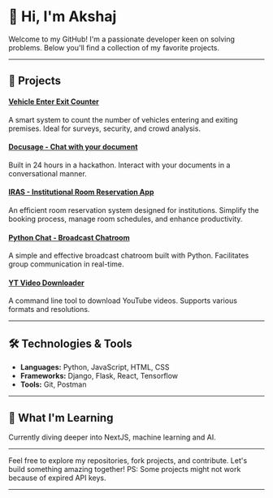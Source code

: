 # 👋 Hi, I'm Akshaj 

Welcome to my GitHub! I'm a passionate developer keen on solving problems. Below you'll find a collection of my favorite projects.

---

## 🚀 Projects

#### [Vehicle Enter Exit Counter](https://github.com/AkshajP/CG-Vehicle-enter-and-exit-counter)
A smart system to count the number of vehicles entering and exiting premises. Ideal for surveys, security, and crowd analysis.

#### [Docusage - Chat with your document](https://github.com/AkshajP/ventura)
Built in 24 hours in a hackathon. Interact with your documents in a conversational manner.

#### [IRAS - Institutional Room Reservation App](https://github.com/AkshajP/iras)
An efficient room reservation system designed for institutions. Simplify the booking process, manage room schedules, and enhance productivity.

#### [Python Chat - Broadcast Chatroom](https://github.com/AkshajP/PythonChat)
A simple and effective broadcast chatroom built with Python. Facilitates group communication in real-time.

#### [YT Video Downloader](https://github.com/AkshajP/ProjectYTDownloader)
A command line tool to download YouTube videos. Supports various formats and resolutions.

---

## 🛠️ Technologies & Tools

- **Languages:** Python, JavaScript, HTML, CSS
- **Frameworks:** Django, Flask, React, Tensorflow
- **Tools:** Git, Postman

---

## 🌱 What I'm Learning

Currently diving deeper into NextJS, machine learning and AI.

---


Feel free to explore my repositories, fork projects, and contribute. Let's build something amazing together!
PS: Some projects might not work because of expired API keys. 

---
